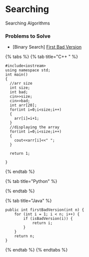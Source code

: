 # Searching

Searching Algorithms









### Problems to Solve

* \[Binary Search\] [First Bad Version ](https://leetcode.com/problems/first-bad-version)

{% tabs %}
{% tab title="C++ " %}
```text
#include<iostream>
using namespace std;
int main()
{
  //arr size
  int size;
  int bad;
  cin>>size;
  cin>>bad;
  int arr[20];
  for(int i=0;i<size;i++)
  {
    arr[i]=i+1;
  }
  //displaying the array
  for(int i=0;i<size;i++)
  {
    cout<<arr[i]<<" ";
  }
  
  return 1;

}
```
{% endtab %}

{% tab title="Python" %}

{% endtab %}

{% tab title="Java" %}
```text
public int firstBadVersion(int n) {
    for (int i = 1; i < n; i++) {
        if (isBadVersion(i)) {
            return i;
        }
    }
    return n;
}
```
{% endtab %}
{% endtabs %}





